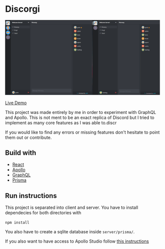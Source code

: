 # Discorgi

![](discorgi.gif)

[Live Demo](https://discorgi.herokuapp.com/)

This project was made entirely by me in order to experiment with GraphQL and Apollo. This is not ment to be an exact replica of Discord but I tried to implement as many core features as I was able to.discr

If you would like to find any errors or missing features don't hesitate to point them out or contribute.

## Build with

- [React](https://reactjs.org/)
- [Apollo](https://www.apollographql.com/)
- [GraphQL](https://www.apollographql.com/)
- [Prisma](https://www.prisma.io/)

## Run instructions

This project is separated into client and server. You have to install dependecies for both directories with

`npm install`

You also have to create a sqlite database inside `server/prisma/`.

If you also want to have access to Apollo Studio follow [this instructions](https://www.apollographql.com/docs/studio/getting-started/)
